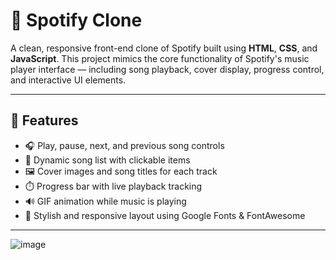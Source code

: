 # 🎵 Spotify Clone

A clean, responsive front-end clone of Spotify built using **HTML**, **CSS**, and **JavaScript**. This project mimics the core functionality of Spotify's music player interface — including song playback, cover display, progress control, and interactive UI elements.

---

## 🚀 Features

- 🎧 Play, pause, next, and previous song controls
- 🎵 Dynamic song list with clickable items
- 🖼️ Cover images and song titles for each track
- ⏱️ Progress bar with live playback tracking
- 🔊 GIF animation while music is playing
- 🎨 Stylish and responsive layout using Google Fonts & FontAwesome

---





![image](https://user-images.githubusercontent.com/48729682/222124168-70e510a9-0232-4c71-9939-cd7e8c512fcc.png)
